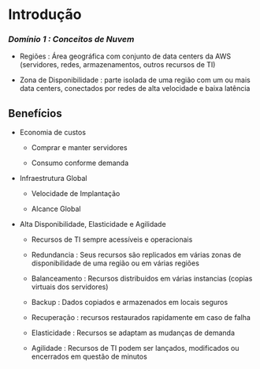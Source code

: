 # Introdução

### _Domínio 1 : Conceitos de Nuvem_

- Regiões : Área geográfica com conjunto de data centers da AWS (servidores, redes, armazenamentos, outros recursos de TI)

- Zona de Disponibilidade : parte isolada de uma região com um ou mais data centers, conectados por redes de alta velocidade e baixa latência

## **Benefícios**

- Economia de custos

    - Comprar e manter servidores

    - Consumo conforme demanda

- Infraestrutura Global

    - Velocidade de Implantação

    - Alcance Global

- Alta Disponibilidade, Elasticidade e Agilidade

    - Recursos de TI sempre acessíveis e operacionais

    - Redundancia : Seus recursos são replicados em várias zonas de disponibilidade de uma região ou em várias regiões

    - Balanceamento : Recursos distribuidos em várias instancias (copias virtuais dos servidores)

    - Backup : Dados copiados e armazenados em locais seguros

    - Recuperação : recursos restaurados rapidamente em caso de falha

    - Elasticidade : Recursos se adaptam as mudanças de demanda

    - Agilidade : Recursos de TI podem ser lançados, modificados ou encerrados em questão de minutos